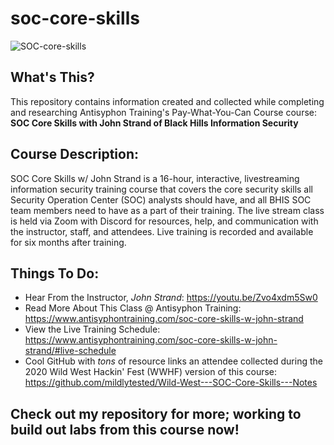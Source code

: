 # soc-core-skills

![SOC-core-skills](https://user-images.githubusercontent.com/82969809/200142425-f462684c-e45e-4a33-a999-f3b6ec867e5d.png)

## What's This? 
This repository contains information created and collected while completing and researching Antisyphon Training's Pay-What-You-Can Course course: **SOC Core Skills with John Strand of Black Hills Information Security**

## **Course Description:**
SOC Core Skills w/ John Strand is a 16-hour, interactive, livestreaming information security training course that covers the core security skills all Security Operation Center (SOC) analysts should have, and all BHIS SOC team members need to have as a part of their training. The live stream class is held via Zoom with Discord for resources, help, and communication with the instructor, staff, and attendees. Live training is recorded and available for six months after training.

## **Things To Do:**
* Hear From the Instructor, *John Strand*: https://youtu.be/Zvo4xdm5Sw0
* Read More About This Class @ Antisyphon Training: https://www.antisyphontraining.com/soc-core-skills-w-john-strand
* View the Live Training Schedule: https://www.antisyphontraining.com/soc-core-skills-w-john-strand/#live-schedule
* Cool GitHub with *tons* of resource links an attendee collected during the 2020 Wild West Hackin' Fest (WWHF) version of this course: https://github.com/mildlytested/Wild-West---SOC-Core-Skills---Notes

## Check out my repository for more; working to build out labs from this course now!
